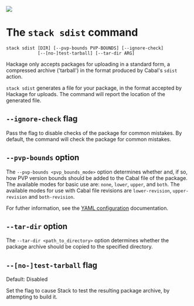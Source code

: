 <div class="hidden-warning"><a href="https://docs.haskellstack.org/"><img src="https://cdn.jsdelivr.net/gh/commercialhaskell/stack/doc/img/hidden-warning.svg"></a></div>

# The `stack sdist` command

~~~text
stack sdist [DIR] [--pvp-bounds PVP-BOUNDS] [--ignore-check]
            [--[no-]test-tarball] [--tar-dir ARG]
~~~

Hackage only accepts packages for uploading in a standard form, a compressed
archive ('tarball') in the format produced by Cabal's `sdist` action.

`stack sdist` generates a file for your package, in the format accepted by
Hackage for uploads. The command will report the location of the generated file.

## `--ignore-check` flag

Pass the flag to disable checks of the package for common mistakes. By default,
the command will check the package for common mistakes.

## `--pvp-bounds` option

The `--pvp-bounds <pvp_bounds_mode>` option determines whether and, if so, how
PVP version bounds should be added to the Cabal file of the package. The
available modes for basic use are: `none`, `lower`, `upper`, and `both`. The
available modes for use with Cabal file revisions are `lower-revision`,
`upper-revision` and `both-revision`.

For futher information, see the
[YAML configuration](../configure/yaml/non-project.md#pvp-bounds) documentation.

## `--tar-dir` option

The `--tar-dir <path_to_directory>` option determines whether the package
archive should be copied to the specified directory.

## `--[no-]test-tarball` flag

Default: Disabled

Set the flag to cause Stack to test the resulting package archive, by attempting
to build it.
